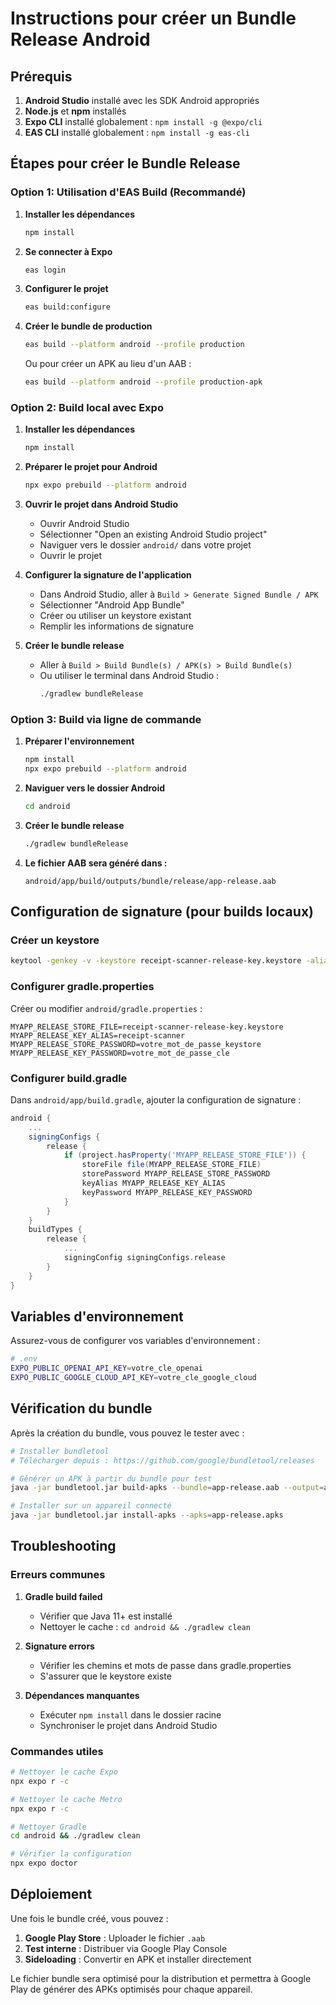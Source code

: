 # Instructions pour créer un Bundle Release Android

## Prérequis

1. **Android Studio** installé avec les SDK Android appropriés
2. **Node.js** et **npm** installés
3. **Expo CLI** installé globalement : `npm install -g @expo/cli`
4. **EAS CLI** installé globalement : `npm install -g eas-cli`

## Étapes pour créer le Bundle Release

### Option 1: Utilisation d'EAS Build (Recommandé)

1. **Installer les dépendances**
   ```bash
   npm install
   ```

2. **Se connecter à Expo**
   ```bash
   eas login
   ```

3. **Configurer le projet**
   ```bash
   eas build:configure
   ```

4. **Créer le bundle de production**
   ```bash
   eas build --platform android --profile production
   ```

   Ou pour créer un APK au lieu d'un AAB :
   ```bash
   eas build --platform android --profile production-apk
   ```

### Option 2: Build local avec Expo

1. **Installer les dépendances**
   ```bash
   npm install
   ```

2. **Préparer le projet pour Android**
   ```bash
   npx expo prebuild --platform android
   ```

3. **Ouvrir le projet dans Android Studio**
   - Ouvrir Android Studio
   - Sélectionner "Open an existing Android Studio project"
   - Naviguer vers le dossier `android/` dans votre projet
   - Ouvrir le projet

4. **Configurer la signature de l'application**
   - Dans Android Studio, aller à `Build > Generate Signed Bundle / APK`
   - Sélectionner "Android App Bundle"
   - Créer ou utiliser un keystore existant
   - Remplir les informations de signature

5. **Créer le bundle release**
   - Aller à `Build > Build Bundle(s) / APK(s) > Build Bundle(s)`
   - Ou utiliser le terminal dans Android Studio :
     ```bash
     ./gradlew bundleRelease
     ```

### Option 3: Build via ligne de commande

1. **Préparer l'environnement**
   ```bash
   npm install
   npx expo prebuild --platform android
   ```

2. **Naviguer vers le dossier Android**
   ```bash
   cd android
   ```

3. **Créer le bundle release**
   ```bash
   ./gradlew bundleRelease
   ```

4. **Le fichier AAB sera généré dans :**
   ```
   android/app/build/outputs/bundle/release/app-release.aab
   ```

## Configuration de signature (pour builds locaux)

### Créer un keystore

```bash
keytool -genkey -v -keystore receipt-scanner-release-key.keystore -alias receipt-scanner -keyalg RSA -keysize 2048 -validity 10000
```

### Configurer gradle.properties

Créer ou modifier `android/gradle.properties` :

```properties
MYAPP_RELEASE_STORE_FILE=receipt-scanner-release-key.keystore
MYAPP_RELEASE_KEY_ALIAS=receipt-scanner
MYAPP_RELEASE_STORE_PASSWORD=votre_mot_de_passe_keystore
MYAPP_RELEASE_KEY_PASSWORD=votre_mot_de_passe_cle
```

### Configurer build.gradle

Dans `android/app/build.gradle`, ajouter la configuration de signature :

```gradle
android {
    ...
    signingConfigs {
        release {
            if (project.hasProperty('MYAPP_RELEASE_STORE_FILE')) {
                storeFile file(MYAPP_RELEASE_STORE_FILE)
                storePassword MYAPP_RELEASE_STORE_PASSWORD
                keyAlias MYAPP_RELEASE_KEY_ALIAS
                keyPassword MYAPP_RELEASE_KEY_PASSWORD
            }
        }
    }
    buildTypes {
        release {
            ...
            signingConfig signingConfigs.release
        }
    }
}
```

## Variables d'environnement

Assurez-vous de configurer vos variables d'environnement :

```bash
# .env
EXPO_PUBLIC_OPENAI_API_KEY=votre_cle_openai
EXPO_PUBLIC_GOOGLE_CLOUD_API_KEY=votre_cle_google_cloud
```

## Vérification du bundle

Après la création du bundle, vous pouvez le tester avec :

```bash
# Installer bundletool
# Télécharger depuis : https://github.com/google/bundletool/releases

# Générer un APK à partir du bundle pour test
java -jar bundletool.jar build-apks --bundle=app-release.aab --output=app-release.apks

# Installer sur un appareil connecté
java -jar bundletool.jar install-apks --apks=app-release.apks
```

## Troubleshooting

### Erreurs communes

1. **Gradle build failed**
   - Vérifier que Java 11+ est installé
   - Nettoyer le cache : `cd android && ./gradlew clean`

2. **Signature errors**
   - Vérifier les chemins et mots de passe dans gradle.properties
   - S'assurer que le keystore existe

3. **Dépendances manquantes**
   - Exécuter `npm install` dans le dossier racine
   - Synchroniser le projet dans Android Studio

### Commandes utiles

```bash
# Nettoyer le cache Expo
npx expo r -c

# Nettoyer le cache Metro
npx expo r -c

# Nettoyer Gradle
cd android && ./gradlew clean

# Vérifier la configuration
npx expo doctor
```

## Déploiement

Une fois le bundle créé, vous pouvez :

1. **Google Play Store** : Uploader le fichier `.aab`
2. **Test interne** : Distribuer via Google Play Console
3. **Sideloading** : Convertir en APK et installer directement

Le fichier bundle sera optimisé pour la distribution et permettra à Google Play de générer des APKs optimisés pour chaque appareil.